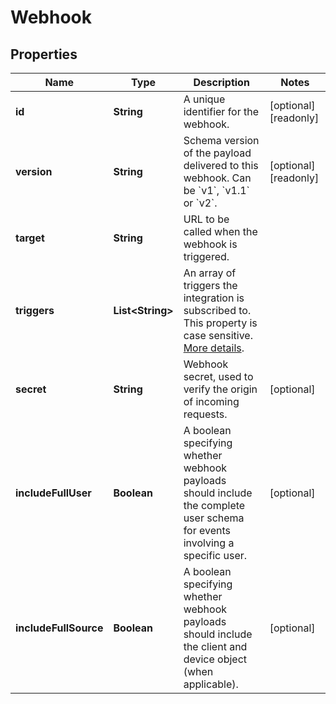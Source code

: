 

# Webhook


## Properties

| Name | Type | Description | Notes |
|------------ | ------------- | ------------- | -------------|
|**id** | **String** | A unique identifier for the webhook. |  [optional] [readonly] |
|**version** | **String** | Schema version of the payload delivered to this webhook. Can be &#x60;v1&#x60;, &#x60;v1.1&#x60; or &#x60;v2&#x60;. |  [optional] [readonly] |
|**target** | **String** | URL to be called when the webhook is triggered. |  |
|**triggers** | **List&lt;String&gt;** | An array of triggers the integration is subscribed to. This property is case sensitive. [More details](https://docs.smooch.io/rest/#section/Webhook-Triggers). |  |
|**secret** | **String** | Webhook secret, used to verify the origin of incoming requests. |  [optional] |
|**includeFullUser** | **Boolean** | A boolean specifying whether webhook payloads should include the complete user schema for events involving a specific user. |  [optional] |
|**includeFullSource** | **Boolean** | A boolean specifying whether webhook payloads should include the client and device object (when applicable). |  [optional] |



